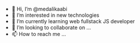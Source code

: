 - 👋 Hi, I’m @medalikaabi
- 👀 I’m interested in new technologies
- 🌱 I’m currently learning web fullstack JS developer
- 💞️ I’m looking to collaborate on ...
- 📫 How to reach me ...

<!---
medalikaabi/medalikaabi is a ✨ special ✨ repository because its `README.md` (this file) appears on your GitHub profile.
You can click the Preview link to take a look at your changes.
--->
